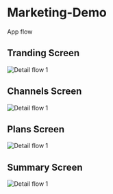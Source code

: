 # Marketing-Demo

App flow

## Tranding Screen
![Detail flow 1](/screenshots/targeting.png)

## Channels Screen
![Detail flow 1](/screenshots/channels.png)

## Plans Screen
![Detail flow 1](/screenshots/plans.png)

## Summary Screen
![Detail flow 1](/screenshots/summary.png)
